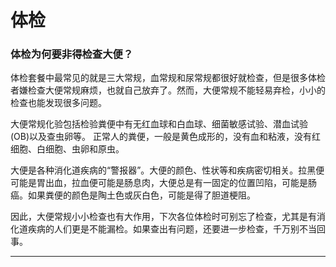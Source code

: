 体检
====

### 体检为何要非得检查大便？

体检套餐中最常见的就是三大常规，血常规和尿常规都很好就检查，但是很多体检者嫌检查大便常规麻烦，也就自己放弃了。然而，大便常规不能轻易弃检，小小的检查也能发现很多问题。

大便常规化验包括检验粪便中有无红血球和白血球、细菌敏感试验、潜血试验(OB)以及查虫卵等。 正常人的粪便，一般是黄色成形的，没有血和粘液，没有红细胞、白细胞、虫卵和原虫。

大便是各种消化道疾病的“警报器”。大便的颜色、性状等和疾病密切相关。拉黑便可能是胃出血，拉血便可能是肠息肉，大便总是有一固定的位置凹陷，可能是肠癌。如果粪便的颜色是陶土色或灰白色，可能是得了胆道梗阻。

因此，大便常规小小检查也有大作用，下次各位体检时可别忘了检查，尤其是有消化道疾病的人们更是不能漏检。如果查出有问题，还要进一步检查，千万别不当回事。

---
